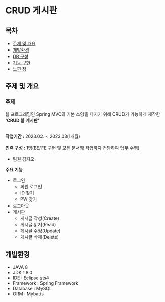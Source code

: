 # CRUD 게시판

## 목차
 - [주제 및 개요](#주제-및-개요)
 - [개발환경](#개발환경)
 - [DB 구성](#DB-구성)
 - [기능 구현](#기능-구현)
 - [느낀 점](#느낀-점)

## 주제 및 개요

<h3>주제</h3> 
웹 프로그래밍인 Spring MVC의 기본 소양을 다지기 위해 CRUD가 가능하게 제작한 <b>'CRUD 웹 게시판'</b></br></br> 

**작업기간 :** 2023.02. ~ 2023.03(1개월)</br></br>
**인력 구성 :** 1명(BE/FE 구현 및 모든 문서화 작업까지 전담하여 업무 수행)</br>
- 팀원 김지오

**주요 기능**
* 로그인
  * 회원 로그인
  * ID 찾기 
  * PW 찾기
* 로그아웃
* 게시판
  * 게시글 작성(Create)
  * 게시글 읽기(Read)
  * 게시글 수정(Update)
  * 게시글 삭제(Delete)

## 개발환경
- JAVA 8</br>
- JDK 1.8.0</br>
- IDE : Eclipse sts4</br>
- Framework : Spring Framework</br>
- Database : MySQL</br>
- ORM : Mybatis</br>
